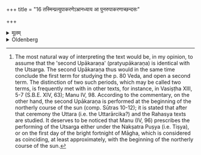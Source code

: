 +++
title = "16 तस्मिन्प्रत्युपाकरणेऽभ्रानध्याय आ पुनरुपाकरणाच्छन्दसः"

+++

<details><summary>मूलम्</summary>

तस्मिन्प्रत्युपाकरणेऽभ्रानध्याय आ पुनरुपाकरणाच्छन्दसः १६
</details>

<details><summary>Oldenberg</summary>

16. [^12]  After this second Upākaraṇa, until the (chief) Upākaraṇa (has been performed) again for the Vedic texts, an interruption of the study (of the Veda takes place), if clouds rise.


[^12]:  The most natural way of interpreting the text would be, in my opinion, to assume that the 'second Upākaraṇa' (pratyupākaraṇa) is identical with the Utsarga. The second Upākaraṇa thus would in the same time conclude the first term for studying the p. 80 Veda, and open a second term. The distinction of two such periods, which may be called two terms, is frequently met with in other texts, for instance, in Vasiṣṭha XIII, 5-7 (S.B.E. XIV, 63); Manu IV, 98. According to the commentary, on the other hand, the second Upākaraṇa is performed at the beginning of the northerly course of the sun (comp. Sūtras 10-12); it is stated that after that ceremony the Uttara (i.e. the Uttarārcika?) and the Rahasya texts are studied. It deserves to be noticed that Manu (IV, 96) prescribes the performing of the Utsarga either under the Nakṣatra Puṣya (i.e. Tiṣya), or on the first day of the bright fortnight of Māgha, which is considered as coinciding, at least approximately, with the beginning of the northerly course of the sun.
</details>
